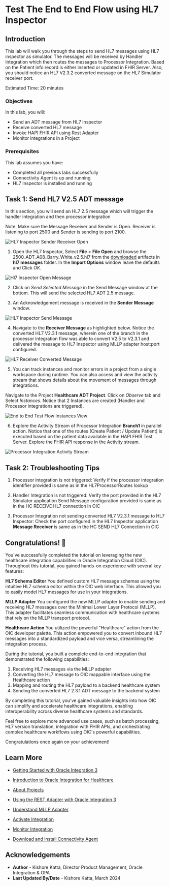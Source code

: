 # Test The End to End Flow using HL7 Inspector

## Introduction
This lab will walk you through the steps to send HL7 messages using HL7 inspector as simulator. The messages will be received by Handler Integration which then routes the messages to Processor Integration. Based on the Patient info record is either inserted or updated in FHIR Server. Also, you should notice an HL7 V2.3.2 converted message on the HL7 Simulator receiver port.

Estimated Time: 20 minutes

### Objectives
In this lab, you will:
- Send an ADT message from HL7 Inspector
- Receive converted HL7 message
- Invoke HAPI FHIR API using Rest Adapter
- Monitor integrations in a Project

### Prerequisites
This lab assumes you have:
- Completed all previous labs successfully
- Connectivity Agent is up and running
- HL7 Inspector is installed and running


## Task 1: Send HL7 V2.5 ADT message

In this section, you will send an HL7 2.5 message which will trigger the handler integration and then processor integration

Note: Make sure the Message Receiver and Sender is Open. Receiver is listening to port 2500 and Sender is sending to port 2100.

![HL7 Inspector Sender Receiver Open](images/hl7-inspector-receive-send-open.png)

1.  Open the HL7 Inspector, Select **File** &gt; **File Open** and browse the 2500_ADT_A08_Barry_White_v2.5.hl7 from the [downloaded](https://objectstorage.us-phoenix-1.oraclecloud.com/p/WxPypgKK3_4DOtQHJFDhya1hFvbzNqds9Y4MZ1YL84X_o4wexeny3UctLb7UIiL1/n/oicpm/b/oiclivelabs/o/oic3/get-started-oic-hc/get-started-hc-lab-artifacts.zip) artifacts in **hl7 messages** folder. In the **Import Options** window leave the defaults and Click *OK*.

![Hl7 Inspector Open Message](images/hl7-inspector-receive-send-hl7-message.png)

2.  Click on *Send Selected Message* in the Send Message window at the bottom. This will send the selected HL7 ADT 2.5 message.

3.  An Acknowledgement message is received in the **Sender Message** window.

![HL7 Inspector Send Message](images/hl7-inspector-send-test-message.png)

4.  Navigate to the **Receiver Message** as highlighted below. Notice the converted HL7 V2.3.1 message, wherein one of the branch in the processor integration flow was able to convert V2.5 to V2.3.1 and delivered the message to HL7 Inspector using MLLP adapter host:port configured.

![HL7 Receiver Converted Message](images/hl7-inspector-receive-231-message.png)

5.  You can track instances and monitor errors in a project from a single workspace during runtime. You can also access and view the activity stream that shows details about the movement of messages through integrations.

Navigate to the Project **Healthcare ADT Project**. Click on *Observe* tab and Select *Instances*. Notice that 2 Instances are created (Handler and Processor integrations are triggered).

![End to End Test Flow Instances View](images/test-flow-observe-instances.png)

6.  Explore the Activity Stream of Processor Integration **Branch1** in parallel action. Notice that one of the routes (Create Patient / Update Patient) is executed based on the patient data available in the HAPI FHIR Test Server. Explore the FHIR API response in the Activity stream.

![Processor Integration Activity Stream](images/test-flow-observe-processor-activity-stream.png)

## Task 2: Troubleshooting Tips

1.  Processor integration is not triggered: Verify if the processor integration identifier provided is same as in the HL7ProcessorRoutes lookup

2.  Handler Integration is not triggered: Verify the port provided in the HL7 Simulator application Send Message configuration provided is same as in the HC RECEIVE HL7 connection in OIC

3.  Processor Integration not sending converted HL7 V2.3.1 message to HL7 Inspector: Check the port configured in the HL7 Inspector application **Message Receiver** is same as in the HC SEND HL7 Connection in OIC


##  Congratulations! 🎉

You've successfully completed the tutorial on leveraging the new healthcare integration capabilities in Oracle Integration Cloud (OIC). Throughout this tutorial, you gained hands-on experience with several key features:

**HL7 Schema Editor**
You defined custom HL7 message schemas using the intuitive HL7 schema editor within the OIC web interface. This allowed you to easily model HL7 messages for use in your integrations.

**MLLP Adapter**
You configured the new MLLP adapter to enable sending and receiving HL7 messages over the Minimal Lower Layer Protocol (MLLP). This adapter facilitates seamless communication with healthcare systems that rely on the MLLP transport protocol.

**Healthcare Action**
You utilized the powerful "Healthcare" action from the OIC developer palette. This action empowered you to convert inbound HL7 messages into a standardized payload and vice versa, streamlining the integration process.

During the tutorial, you built a complete end-to-end integration that demonstrated the following capabilities:

1. Receiving HL7 messages via the MLLP adapter
2. Converting the HL7 message to OIC mappable interface using the Healthcare action
3. Mapping and routing the HL7 payload to a backend healthcare system
4. Sending the converted HL7 2.3.1 ADT message to the backend system

By completing this tutorial, you've gained valuable insights into how OIC can simplify and accelerate healthcare integrations, enabling interoperability across diverse healthcare systems and standards.

Feel free to explore more advanced use cases, such as batch processing, HL7 version translation, integration with FHIR APIs, and orchestrating complex healthcare workflows using OIC's powerful capabilities.

Congratulations once again on your achievement!

## Learn More

* [Getting Started with Oracle Integration 3](https://docs.oracle.com/en/cloud/paas/application-integration/index.html)

* [Introduction to Oracle Integration for Healthcare](https://docs.oracle.com/en/cloud/paas/application-integration/integration-healthcare/introduction-healthcare.html)

* [About Projects](https://docs.oracle.com/en/cloud/paas/application-integration/integrations-user/integration-projects.html)

* [Using the REST Adapter with Oracle Integration 3](https://docs.oracle.com/en/cloud/paas/application-integration/rest-adapter/index.html)

* [Understand MLLP Adapter](https://docs.oracle.com/en/cloud/paas/application-integration/mllp-adapter/understand-mllp-adapter.html)

* [Activate Integration](https://docs.oracle.com/en/cloud/paas/application-integration/integrations-user/activate-and-deactivate-integrations.html)

* [Monitor Integration](https://docs.oracle.com/en/cloud/paas/application-integration/integrations-user/track-integration-instances.html#GUID-46A7C0A0-CBE4-4F1B-9B45-62A5AFA89D74)

* [Download and Install Connectivity Agent](https://docs.oracle.com/en/cloud/paas/application-integration/integrations-user/downloading-and-running-premises-agent-installer.html)

## Acknowledgements
* **Author** - Kishore Katta, Director Product Management, Oracle Integration & OPA
* **Last Updated By/Date** - Kishore Katta, March 2024
